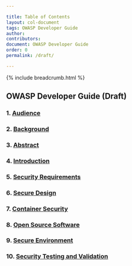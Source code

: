 ```yaml
---

title: Table of Contents
layout: col-document
tags: OWASP Developer Guide
author:
contributors:
document: OWASP Developer Guide
order: 0
permalink: /draft/

---
```


{% include breadcrumb.html %}
## OWASP Developer Guide (Draft)

### 1. [Audience](01-audience.md)

### 2. [Background](02-background.md)

### 3. [Abstract](03-abstract.md)

### 4. [Introduction](04-introduction.md)

### 5. [Security Requirements](05-security-requirements.md)

### 6. [Secure Design](06-secure-design.md)

### 7. [Container Security](07-container-security.md)

### 8. [Open Source Software](08-open-source-software.md)

### 9. [Secure Environment](09-secure-environment.md)

### 10. [Security Testing and Validation](10-security-testing-validation.md)
